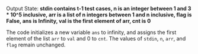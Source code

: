 Output State: **stdin contains t-1 test cases, n is an integer between 1 and 3 * 10^5 inclusive, arr is a list of n integers between 1 and n inclusive, flag is False, ans is Infinity, val is the first element of arr, cnt is 0**

The code initializes a new variable `ans` to infinity, and assigns the first element of the list `arr` to `val` and 0 to `cnt`. The values of `stdin`, `n`, `arr`, and `flag` remain unchanged.